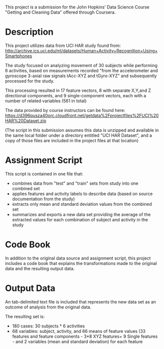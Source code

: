 This project is a submission for the John Hopkins' Data Science Course "Getting and Cleaning Data" offered through Coursera.

 
Description
=====================================
This project utilizes data from UCI HAR study found from:
http://archive.ics.uci.edu/ml/datasets/Human+Activity+Recognition+Using+Smartphones

The study focused on analyzing movement of 30 subjects while performing 6 activities, based on measurements recorded "from the accelerometer and gyroscope 3-axial raw signals tAcc-XYZ and tGyro-XYZ" and subsequently processed for the study.

This processing resulted in 17 feature vectors, 8 with separate X,Y,and Z directional components, and 9 single-component vectors, each with a number of related variables (561 in total)

The data provided by course instructors can be found here:
https://d396qusza40orc.cloudfront.net/getdata%2Fprojectfiles%2FUCI%20HAR%20Dataset.zip

(The script in this submission assumes this data is unzipped and available in the same local folder under a directory entitled "UCI HAR Dataset", and a copy of those files are included in the project files at that location)


Assignment Script
====================================

This script is contained in one file that:
* combines data from "test" and "train" sets from study into one combined set
* applies features and activity labels to describe data (based on source documentation from the study)
* extracts only mean and standard deviation values from the combined set
* summarizes and exports a new data set providing the average of the extracted values for each combination of subject and activity in the study


Code Book
================================================
In addition to the original data source and assignment script, this project includes a code book that explains the transformations made to the original data and the resulting output data.


Output Data
==============================================
An tab-delimited text file is included that represents the new data set as an outcome of analysis from the original data.

The resulting set is:
*  180 cases: 30 subjects * 6 activities
*  68 variables: subject, activity, and 66 means of feature values (33 features and feature components - 3*8 XYZ features+ 9 Single features - and 2 variables (mean and standard deviation) for each feature
